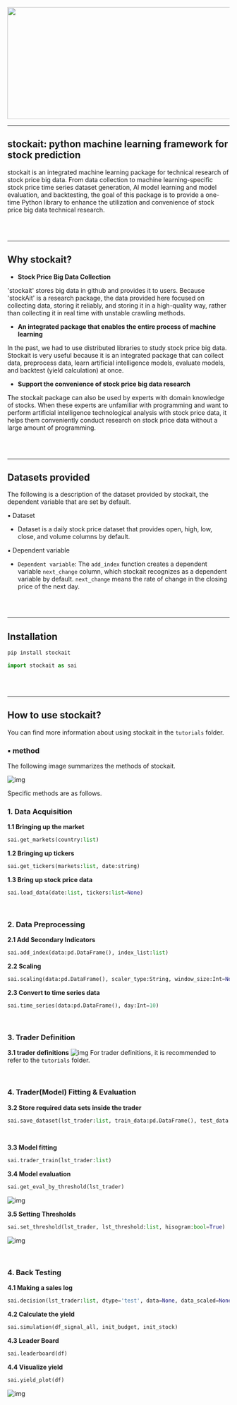 <p align="center">
      <img width="600" height="254" src="/image/logo_remove.PNG">
    </p>


------
## stockait: python machine learning framework for stock prediction
stockait is an integrated machine learning package for technical research of stock price big data. From data collection to machine learning-specific stock price time series dataset generation, AI model learning and model evaluation, and backtesting, the goal of this package is to provide a one-time Python library to enhance the utilization and convenience of stock price big data technical research.

<br>
<br>




------
## Why stockait? 
- **Stock Price Big Data Collection** 

 'stockait' stores big data in github and provides it to users. Because 'stockAit' is a research package, the data provided here focused on collecting data, storing it reliably, and storing it in a high-quality way, rather than collecting it in real time with unstable crawling methods.

- **An integrated package that enables the entire process of machine learning** 

 In the past, we had to use distributed libraries to study stock price big data. Stockait is very useful because it is an integrated package that can collect data, preprocess data, learn artificial intelligence models, evaluate models, and backtest (yield calculation) at once.

- **Support the convenience of stock price big data research** 

 The stockait package can also be used by experts with domain knowledge of stocks. When these experts are unfamiliar with programming and want to perform artificial intelligence technological analysis with stock price data, it helps them conveniently conduct research on stock price data without a large amount of programming.

<br>
<br>


------
## Datasets provided
The following is a description of the dataset provided by stockait, the dependent variable that are set by default.

▪️ Dataset
- Dataset is a daily stock price dataset that provides open, high, low, close, and volume columns by default.

▪️ Dependent variable
- `Dependent variable`: The `add_index` function creates a dependent variable `next_change` column, which stockait recognizes as a dependent variable by default. `next_change` means the rate of change in the closing price of the next day.


<br>
<br>


------
## Installation
```python
pip install stockait
```

```python
import stockait as sai 
```


<br>
<br>

------
## How to use stockait? 
You can find more information about using stockait in the `tutorials` folder.


### ▪️ method 
The following image summarizes the methods of stockait.  

![img](./image/stockAI_img1.png)


Specific methods are as follows.

### 1. Data Acquisition 

**1.1 Bringing up the market**
```python
sai.get_markets(country:list)
```

**1.2 Bringing up tickers**
```python
sai.get_tickers(markets:list, date:string)
```

**1.3 Bring up stock price data**
```python
sai.load_data(date:list, tickers:list=None)
```

<br>

### 2. Data Preprocessing

**2.1 Add Secondary Indicators** 
```python
sai.add_index(data:pd.DataFrame(), index_list:list)
```

**2.2 Scaling**
```python
sai.scaling(data:pd.DataFrame(), scaler_type:String, window_size:Int=None)
```

**2.3 Convert to time series data**
```python
sai.time_series(data:pd.DataFrame(), day:Int=10)
```
<br>


### 3. Trader Definition
**3.1 trader definitions**
![img](./image/stockAI_img2.png)
For trader definitions, it is recommended to refer to the `tutorials` folder. 

<br>

### 4. Trader(Model) Fitting & Evaluation 
**3.2 Store required data sets inside the trader**
```python
sai.save_dataset(lst_trader:list, train_data:pd.DataFrame(), test_data:pd.DataFrame(), train_data_scaled:pd.DataFrame()=None, test_data_scaled:pd.DataFrame()=None)

```

<br>

**3.3 Model fitting**
```python
sai.trader_train(lst_trader:list)
```

**3.4 Model evaluation** 
```python
sai.get_eval_by_threshold(lst_trader)
```
![img](./image/evaluation.png)

**3.5 Setting Thresholds**
```python
sai.set_threshold(lst_trader, lst_threshold:list, hisogram:bool=True)
```
![img](./image/histogram.png)


<br>

### 4. Back Testing  
**4.1 Making a sales log**
```python
sai.decision(lst_trader:list, dtype='test', data=None, data_scaled=None)
```

**4.2 Calculate the yield**
```python
sai.simulation(df_signal_all, init_budget, init_stock)
```

**4.3 Leader Board**
```python
sai.leaderboard(df)
```

**4.4 Visualize yield** 
```python
sai.yield_plot(df)
```
![img](./image/yield_plot.png)
